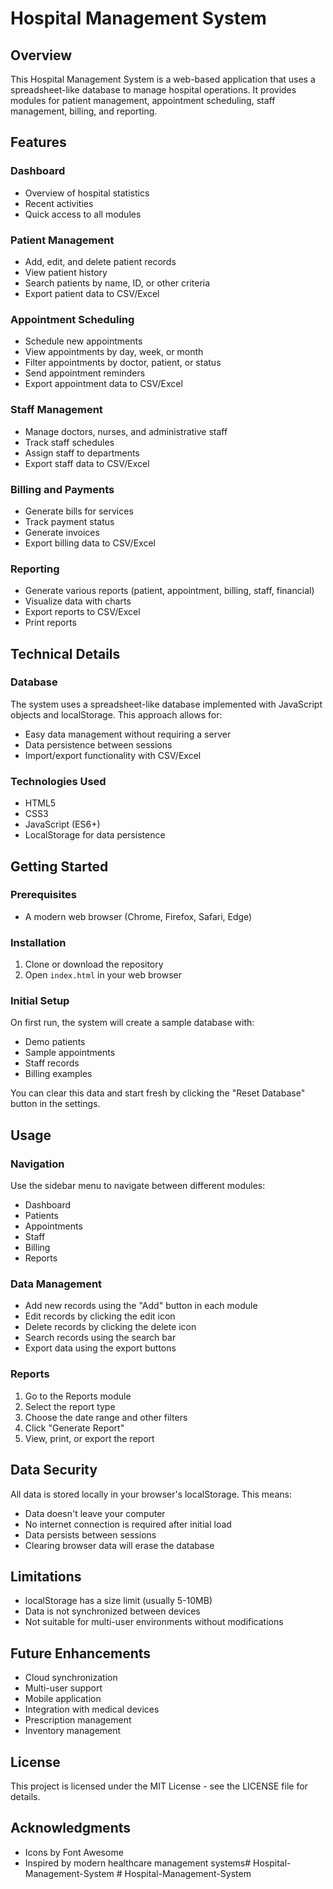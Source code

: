 # Hospital Management System

## Overview
This Hospital Management System is a web-based application that uses a spreadsheet-like database to manage hospital operations. It provides modules for patient management, appointment scheduling, staff management, billing, and reporting.

## Features

### Dashboard
- Overview of hospital statistics
- Recent activities
- Quick access to all modules

### Patient Management
- Add, edit, and delete patient records
- View patient history
- Search patients by name, ID, or other criteria
- Export patient data to CSV/Excel

### Appointment Scheduling
- Schedule new appointments
- View appointments by day, week, or month
- Filter appointments by doctor, patient, or status
- Send appointment reminders
- Export appointment data to CSV/Excel

### Staff Management
- Manage doctors, nurses, and administrative staff
- Track staff schedules
- Assign staff to departments
- Export staff data to CSV/Excel

### Billing and Payments
- Generate bills for services
- Track payment status
- Generate invoices
- Export billing data to CSV/Excel

### Reporting
- Generate various reports (patient, appointment, billing, staff, financial)
- Visualize data with charts
- Export reports to CSV/Excel
- Print reports

## Technical Details

### Database
The system uses a spreadsheet-like database implemented with JavaScript objects and localStorage. This approach allows for:
- Easy data management without requiring a server
- Data persistence between sessions
- Import/export functionality with CSV/Excel

### Technologies Used
- HTML5
- CSS3
- JavaScript (ES6+)
- LocalStorage for data persistence

## Getting Started

### Prerequisites
- A modern web browser (Chrome, Firefox, Safari, Edge)

### Installation
1. Clone or download the repository
2. Open `index.html` in your web browser

### Initial Setup
On first run, the system will create a sample database with:
- Demo patients
- Sample appointments
- Staff records
- Billing examples

You can clear this data and start fresh by clicking the "Reset Database" button in the settings.

## Usage

### Navigation
Use the sidebar menu to navigate between different modules:
- Dashboard
- Patients
- Appointments
- Staff
- Billing
- Reports

### Data Management
- Add new records using the "Add" button in each module
- Edit records by clicking the edit icon
- Delete records by clicking the delete icon
- Search records using the search bar
- Export data using the export buttons

### Reports
1. Go to the Reports module
2. Select the report type
3. Choose the date range and other filters
4. Click "Generate Report"
5. View, print, or export the report

## Data Security
All data is stored locally in your browser's localStorage. This means:
- Data doesn't leave your computer
- No internet connection is required after initial load
- Data persists between sessions
- Clearing browser data will erase the database

## Limitations
- localStorage has a size limit (usually 5-10MB)
- Data is not synchronized between devices
- Not suitable for multi-user environments without modifications

## Future Enhancements
- Cloud synchronization
- Multi-user support
- Mobile application
- Integration with medical devices
- Prescription management
- Inventory management

## License
This project is licensed under the MIT License - see the LICENSE file for details.

## Acknowledgments
- Icons by Font Awesome
- Inspired by modern healthcare management systems#   H o s p i t a l - M a n a g e m e n t - S y s t e m  
 #   H o s p i t a l - M a n a g e m e n t - S y s t e m  
 